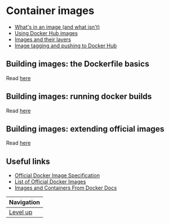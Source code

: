 # Container images #

* [What's in an image (and what isn't)](what-is-in-an-image/README.md)
* [Using Docker Hub images](using-docker-hub-images/README.md)
* [Images and their layers](images-and-their-layers/README.md)
* [Image tagging and pushing to Docker Hub](image-tagging-and-pushing/README.md)

## Building images: the Dockerfile basics ##

Read [here](dockerfile-basics/README.md)

## Building images: running docker builds ##

Read [here](running-docker-builds/README.md)

## Building images: extending official images ##

Read [here](extend-official-images/README.md)

## Useful links ##

* [Official Docker Image Specification](https://github.com/moby/moby/blob/master/image/spec/v1.md)
* [List of Official Docker Images](https://github.com/docker-library/official-images/tree/master/library)
* [Images and Containers From Docker Docs](https://docs.docker.com/engine/userguide/storagedriver/imagesandcontainers/)

| Navigation               |
| ------------------------ |
| [Level up](../README.md) |
